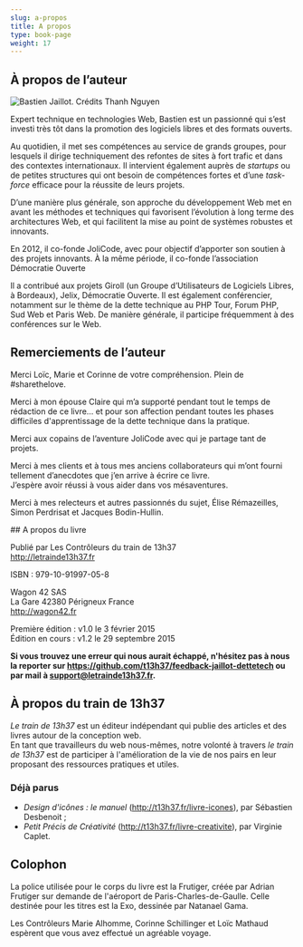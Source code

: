 ```yaml
---
slug: a-propos
title: A propos
type: book-page
weight: 17
---
```

## À propos de l’auteur

![Bastien Jaillot. Crédits Thanh Nguyen](../portrait-bastien-baillot-150.jpg)

Expert technique en technologies Web, Bastien est un passionné qui s’est investi très tôt dans la promotion des logiciels libres et des formats ouverts.

Au quotidien, il met ses compétences au service de grands groupes, pour lesquels il dirige techniquement des refontes de sites à fort trafic et dans des contextes internationaux. Il intervient également auprès de *startups* ou de petites structures qui ont besoin de compétences fortes et d’une *task-force* efficace pour la réussite de leurs projets.

D’une manière plus générale, son approche du développement Web met en avant les méthodes et techniques qui favorisent l’évolution à long terme des architectures Web, et qui facilitent la mise au point de systèmes robustes et innovants.

En 2012, il co-fonde JoliCode, avec pour objectif d’apporter son soutien à des projets innovants.
À la même période, il co-fonde l’association Démocratie Ouverte 

Il a contribué aux projets Giroll (un Groupe d’Utilisateurs de Logiciels Libres, à Bordeaux), Jelix, Démocratie Ouverte. Il est également conférencier, notamment sur le thème de la dette technique au PHP Tour, Forum PHP, Sud Web et Paris Web. De manière générale, il participe fréquemment à des conférences sur le Web.

## Remerciements de l’auteur

Merci Loïc, Marie et Corinne de votre compréhension. Plein de #sharethelove.

Merci à mon épouse Claire qui m’a supporté pendant tout le temps de rédaction de ce livre… et pour son affection pendant toutes les phases difficiles d'apprentissage de la dette technique dans la pratique.

Merci aux copains de l’aventure JoliCode avec qui je partage tant de projets.

Merci à mes clients et à tous mes anciens collaborateurs qui m’ont fourni tellement d’anecdotes que j’en arrive à écrire ce livre.   
J’espère avoir réussi à vous aider dans vos mésaventures.

Merci à mes relecteurs et autres passionnés du sujet, Élise Rémazeilles, Simon Perdrisat et Jacques Bodin-Hullin.


## A propos du livre

Publié par Les Contrôleurs du train de 13h37  
<http://letrainde13h37.fr>

ISBN : 979-10-91997-05-8

Wagon 42 SAS  
La Gare
42380 Périgneux
France  
<http://wagon42.fr>

Première édition : v1.0 le 3 février 2015   
Édition en cours : v1.2 le 29 septembre 2015

**Si vous trouvez une erreur qui nous aurait échappé, n'hésitez pas à nous la reporter sur <https://github.com/t13h37/feedback-jaillot-dettetech> ou par mail à support@letrainde13h37.fr.**

## À propos du train de 13h37

*Le train de 13h37* est un éditeur indépendant qui publie des articles et des livres autour de la conception web.   
En tant que travailleurs du web nous-mêmes, notre volonté à travers *le train de 13h37* est de participer à l'amélioration de la vie de nos pairs en leur proposant des ressources pratiques et utiles.

### Déjà parus

- *Design d'icônes : le manuel* (<http://t13h37.fr/livre-icones>), par Sébastien Desbenoit ;
- *Petit Précis de Créativité* (<http://t13h37.fr/livre-creativite>), par Virginie Caplet.


## Colophon

La police utilisée pour le corps du livre est la Frutiger, créée par Adrian Frutiger sur demande de l'aéroport de Paris-Charles-de-Gaulle. Celle destinée pour les titres est la Exo, dessinée par Natanael Gama.

Les Contrôleurs Marie Alhomme, Corinne Schillinger et Loïc Mathaud espèrent que vous avez effectué un agréable voyage.

